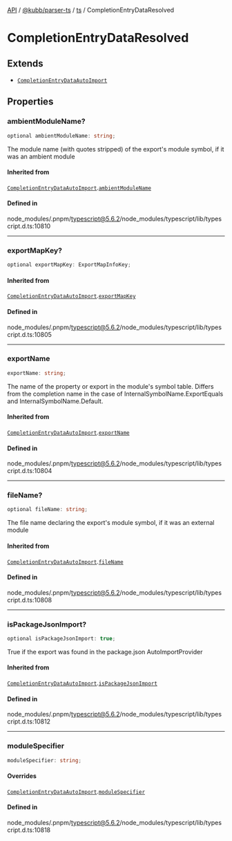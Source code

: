 [API](../../../../../packages.md) / [@kubb/parser-ts](../../../index.md) / [ts](../index.md) / CompletionEntryDataResolved

# CompletionEntryDataResolved

## Extends

- [`CompletionEntryDataAutoImport`](CompletionEntryDataAutoImport.md)

## Properties

### ambientModuleName?

```ts
optional ambientModuleName: string;
```

The module name (with quotes stripped) of the export's module symbol, if it was an ambient module

#### Inherited from

[`CompletionEntryDataAutoImport`](CompletionEntryDataAutoImport.md).[`ambientModuleName`](CompletionEntryDataAutoImport.md#ambientmodulename)

#### Defined in

node\_modules/.pnpm/typescript@5.6.2/node\_modules/typescript/lib/typescript.d.ts:10810

***

### exportMapKey?

```ts
optional exportMapKey: ExportMapInfoKey;
```

#### Inherited from

[`CompletionEntryDataAutoImport`](CompletionEntryDataAutoImport.md).[`exportMapKey`](CompletionEntryDataAutoImport.md#exportmapkey)

#### Defined in

node\_modules/.pnpm/typescript@5.6.2/node\_modules/typescript/lib/typescript.d.ts:10805

***

### exportName

```ts
exportName: string;
```

The name of the property or export in the module's symbol table. Differs from the completion name
in the case of InternalSymbolName.ExportEquals and InternalSymbolName.Default.

#### Inherited from

[`CompletionEntryDataAutoImport`](CompletionEntryDataAutoImport.md).[`exportName`](CompletionEntryDataAutoImport.md#exportname)

#### Defined in

node\_modules/.pnpm/typescript@5.6.2/node\_modules/typescript/lib/typescript.d.ts:10804

***

### fileName?

```ts
optional fileName: string;
```

The file name declaring the export's module symbol, if it was an external module

#### Inherited from

[`CompletionEntryDataAutoImport`](CompletionEntryDataAutoImport.md).[`fileName`](CompletionEntryDataAutoImport.md#filename)

#### Defined in

node\_modules/.pnpm/typescript@5.6.2/node\_modules/typescript/lib/typescript.d.ts:10808

***

### isPackageJsonImport?

```ts
optional isPackageJsonImport: true;
```

True if the export was found in the package.json AutoImportProvider

#### Inherited from

[`CompletionEntryDataAutoImport`](CompletionEntryDataAutoImport.md).[`isPackageJsonImport`](CompletionEntryDataAutoImport.md#ispackagejsonimport)

#### Defined in

node\_modules/.pnpm/typescript@5.6.2/node\_modules/typescript/lib/typescript.d.ts:10812

***

### moduleSpecifier

```ts
moduleSpecifier: string;
```

#### Overrides

[`CompletionEntryDataAutoImport`](CompletionEntryDataAutoImport.md).[`moduleSpecifier`](CompletionEntryDataAutoImport.md#modulespecifier)

#### Defined in

node\_modules/.pnpm/typescript@5.6.2/node\_modules/typescript/lib/typescript.d.ts:10818
